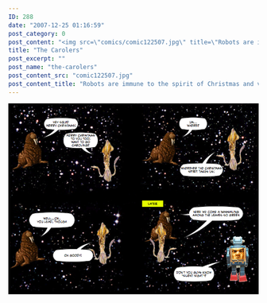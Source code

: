 ```yaml
---
ID: 288
date: "2007-12-25 01:16:59"
post_category: 0
post_content: "<img src=\"comics/comic122507.jpg\" title=\"Robots are immune to the spirit of Christmas and various other tidings of joy and goodwill\" />"
title: "The Carolers"
post_excerpt: ""
post_name: "the-carolers"
post_content_src: "comic122507.jpg"
post_content_title: "Robots are immune to the spirit of Christmas and various other tidings of joy and goodwill"
---
```



[![Robots are immune to the spirit of Christmas and various other tidings of joy and goodwill](/comics-hi-res/comic122507.jpg)](/comics-hi-res/comic122507.jpg "Robots are immune to the spirit of Christmas and various other tidings of joy and goodwill")
